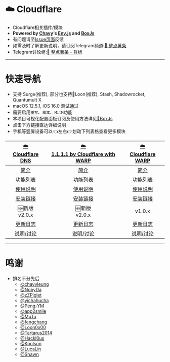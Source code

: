 # ☁️ Cloudflare
  * Cloudflare相关插件/模块
  * **Powered by [Chavy](https://github.com/chavyleung)‘s [Env.js](https://github.com/chavyleung/scripts/blob/master/Env.js) and [BoxJs](https://chavyleung.gitbook.io/boxjs/)**
  * 有问题请至[Issue页面](https://github.com/VirgilClyne/Cloudflare/issues)反馈
  * 如需及时了解更新说明，请订阅Telegram频道:[🍟 整点薯条](https://t.me/GetSomeFriesChannel)
  * Telegram讨论组:[🍟 整点薯条 - 群组](https://t.me/GetSomeFries)

---
# 快速导航
  * 支持 Surge(推荐), 部分也支持🎈Loon(推荐), Stash, Shadowrocket, Quantumult X
  * macOS 12.5.1, iOS 16.0 测试通过
  * 需要启用`重写`、`脚本`、`MitM`功能
  * 本项目可视化配置面板订阅及使用方法详见[🧰BoxJs](../../wiki/🧰BoxJs)
  * 点击下方链接直达详细说明
  * 手机等竖屏设备可以👈左右👉划动下列表格查看更多模块

| [☁️<br>Cloudflare DNS](../../wiki/☁-Cloudflare-DNS) | [☁️<br>1.1.1.1 by Cloudflare with WARP](../../wiki/☁-1.1.1.1-by-Cloudflare-with-WARP) | [☁️<br>Cloudflare WARP](../../wiki/☁-Cloudflare-WARP) |
| :---: | :---: | :---: |
| [简介](../../wiki/☁-Cloudflare-DNS#简介) | [简介](../../wiki/☁-1.1.1.1-by-Cloudflare-with-WARP#简介) | [简介](../../wiki/☁-Cloudflare-WARP#简介) |
| [功能列表](../../wiki/☁-Cloudflare-DNS#功能列表) | [功能列表](../../wiki/☁-1.1.1.1-by-Cloudflare-with-WARP#功能列表) | [功能列表](../../wiki/☁-Cloudflare-WARP#功能列表) |
| [使用说明](../../wiki/☁-Cloudflare-DNS#使用说明) | [使用说明](../../wiki/☁-1.1.1.1-by-Cloudflare-with-WARP#使用说明) | [使用说明](../../wiki/☁-Cloudflare-WARP#使用说明) |
| [安装链接](../../wiki/☁-Cloudflare-DNS#安装链接) | [安装链接](../../wiki/☁-1.1.1.1-by-Cloudflare-with-WARP#安装链接) | [安装链接](../../wiki/☁-Cloudflare-WARP#安装链接) |
| 🆕新版<br>v2.0.x | 🆕新版<br>v2.0.x | v1.0.x |
| [更新日志](../../wiki/☁-Cloudflare-DNS#更新日志) | [更新日志](../../wiki/☁-1.1.1.1-by-Cloudflare-with-WARP#更新日志) | [更新日志](../../wiki/☁-Cloudflare-WARP#更新日志) |
| [说明/讨论](https://t.me/GetSomeFriesChannel/) | [说明/讨论](https://t.me/GetSomeFriesChannel/) | [说明/讨论](https://t.me/GetSomeFriesChannel/) |

---
# 鸣谢
* 排名不分先后
  * [@chavyleung](https://github.com/chavyleung)
  * [@NobyDa](https://github.com/NobyDa)
  * [@zZPiglet](https://github.com/zZPiglet)
  * [@yichahucha](https://github.com/yichahucha)
  * [@Peng-YM](https://github.com/Peng-YM)
  * [@app2smile](https://github.com/app2smile)
  * [@MuTu](https://github.com/githubdulong)
  * [@fengchang](https://github.com/fengchang)
  * [@Loon0x00](https://github.com/Loon0x00)
  * [@Tartarus2014](https://github.com/Tartarus2014)
  * [@Hackl0us](https://github.com/Hackl0us)
  * [@Koolson](https://github.com/Koolson)
  * [@LucaLin](https://github.com/LucaLin233)
  * [@Shawn](https://github.com/KOP-XIAO)
